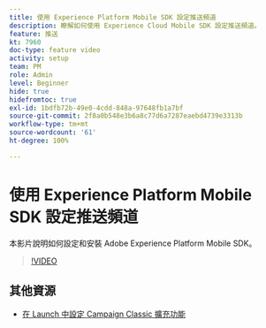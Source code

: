 ```yaml
---
title: 使用 Experience Platform Mobile SDK 設定推送頻道
description: 瞭解如何使用 Experience Cloud Mobile SDK 設定推送頻道。
feature: 推送
kt: 7960
doc-type: feature video
activity: setup
team: PM
role: Admin
level: Beginner
hide: true
hidefromtoc: true
exl-id: 1bdfb72b-49e0-4cdd-848a-97648fb1a7bf
source-git-commit: 2f8a0b548e3b6a8c77d6a7287eaebd4739e3313b
workflow-type: tm+mt
source-wordcount: '61'
ht-degree: 100%

---
```


# 使用 Experience Platform Mobile SDK 設定推送頻道

本影片說明如何設定和安裝 Adobe Experience Platform Mobile SDK。

>[!VIDEO](https://video.tv.adobe.com/v/27699?quality=12)


## 其他資源

* [在 Launch 中設定 Campaign Classic 擴充功能](https://aep-sdks.gitbook.io/docs/using-mobile-extensions/adobe-campaignclassic)
